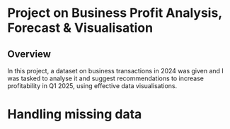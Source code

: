 # Project on  Business Profit Analysis, Forecast & Visualisation

## Overview
In this project, a dataset on business transactions in 2024 was given and I was tasked to analyse it and suggest recommendations to increase profitability in Q1 2025, using effective data visualisations.

# Handling missing data

